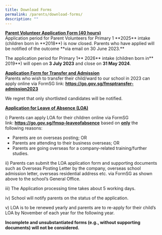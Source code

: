 ```yaml
---
title: Download Forms
permalink: /parents/download-forms/
description: ""
---
```

<p><strong><u>Parent Volunteer Application Form (40 hours)<br></u></strong>Application period for Parent Volunteers for Primary 1 **2025** intake (children born in **2018**) is now closed. Parents who have applied will be notified of the outcome **via email on 30 June 2023.**

The application period for Primary 1** 2026** intake (children born in** 2019**) will open on **3 July 2023** and close on **31 May 2024**.</p>
<p><strong><u>Application Form for Transfer and Admission<br></u></strong>Parents who wish to transfer their child/ward to our school in 2023 can apply online via FormSG link:&nbsp;<strong><a href="https://go.gov.sg/fmsptransfer-admission2023">https://go.gov.sg/fmsptransfer-admission2023</a></strong></p>
<p>We regret that only shortlisted candidates will be notified.</p>
<p><strong><u>Application for Leave of Absence (LOA)</u></strong></p>
<p>i) Parents can apply LOA for their children online via FormSG link:&nbsp;<a href="https://go.gov.sg/fmsp-leaveofabsence" target=""><strong>https://go.gov.sg/fmsp-leaveofabsence</strong></a> based on&nbsp;<strong><u>only</u></strong>&nbsp;the following&nbsp;reasons:</p>
<ul>
<li>Parents are on overseas posting; OR</li>
<li>Parents are attending to their business overseas; OR</li>
<li>Parents are going overseas for a company-related training/further studies.&nbsp;</li>
</ul>
<p>ii) Parents can submit the LOA application form and supporting documents such as Overseas Posting Letter by the company, overseas school admission letter, overseas residential address etc. via FormSG as shown above to the school’s General Office.</p>
<p>iii) The Application processing time takes about 5 working days.</p>
<p>iv) School will notify parents on the status of the application.</p>
<p>v) LOA is to be renewed yearly and parents are to re-apply for their child’s LOA by November of each year for the following year.</p>
<p><strong>Incomplete and unsubstantiated forms (e.g., without supporting documents) will not be considered.</strong></p>